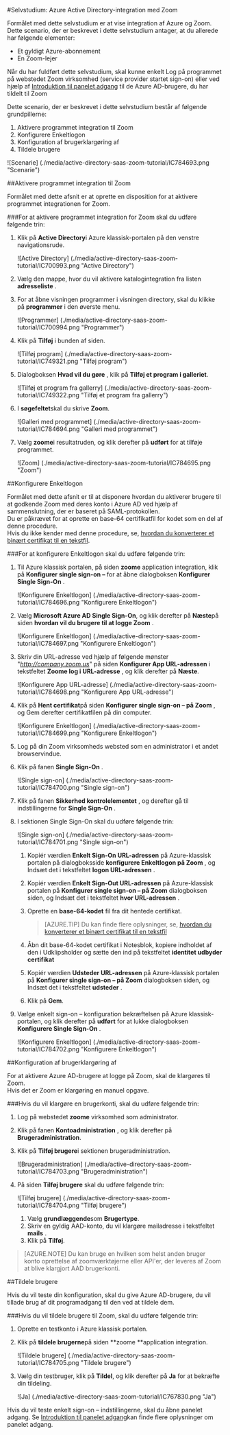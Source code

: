 <properties 
    pageTitle="Selvstudium: Azure Active Directory-integration med Zoom | Microsoft Azure" 
    description="Lær at bruge Zoom med Azure Active Directory til at aktivere enkeltlogon, automatiseret klargøring og mere!." 
    services="active-directory" 
    authors="jeevansd"  
    documentationCenter="na" 
    manager="femila"/>
<tags 
    ms.service="active-directory" 
    ms.devlang="na" 
    ms.topic="article" 
    ms.tgt_pltfrm="na" 
    ms.workload="identity" 
    ms.date="08/16/2016" 
    ms.author="jeedes" />

#<a name="tutorial-azure-active-directory-integration-with-zoom"></a>Selvstudium: Azure Active Directory-integration med Zoom
  
Formålet med dette selvstudium er at vise integration af Azure og Zoom.  
Dette scenario, der er beskrevet i dette selvstudium antager, at du allerede har følgende elementer:

-   Et gyldigt Azure-abonnement
-   En Zoom-lejer
  
Når du har fuldført dette selvstudium, skal kunne enkelt Log på programmet på webstedet Zoom virksomhed (service provider startet sign-on) eller ved hjælp af [Introduktion til panelet adgang](active-directory-saas-access-panel-introduction.md) til de Azure AD-brugere, du har tildelt til Zoom
  
Dette scenario, der er beskrevet i dette selvstudium består af følgende grundpillerne:

1.  Aktivere programmet integration til Zoom
2.  Konfigurere Enkeltlogon
3.  Konfiguration af brugerklargøring af
4.  Tildele brugere

![Scenarie] (./media/active-directory-saas-zoom-tutorial/IC784693.png "Scenarie")

##<a name="enabling-the-application-integration-for-zoom"></a>Aktivere programmet integration til Zoom
  
Formålet med dette afsnit er at oprette en disposition for at aktivere programmet integrationen for Zoom.

###<a name="to-enable-the-application-integration-for-zoom-perform-the-following-steps"></a>For at aktivere programmet integration for Zoom skal du udføre følgende trin:

1.  Klik på **Active Directory**i Azure klassisk-portalen på den venstre navigationsrude.

    ![Active Directory] (./media/active-directory-saas-zoom-tutorial/IC700993.png "Active Directory")

2.  Vælg den mappe, hvor du vil aktivere katalogintegration fra listen **adresseliste** .

3.  For at åbne visningen programmer i visningen directory, skal du klikke på **programmer** i den øverste menu.

    ![Programmer] (./media/active-directory-saas-zoom-tutorial/IC700994.png "Programmer")

4.  Klik på **Tilføj** i bunden af siden.

    ![Tilføj program] (./media/active-directory-saas-zoom-tutorial/IC749321.png "Tilføj program")

5.  Dialogboksen **Hvad vil du gøre** , klik på **Tilføj et program i galleriet**.

    ![Tilføj et program fra gallerry] (./media/active-directory-saas-zoom-tutorial/IC749322.png "Tilføj et program fra gallerry")

6.  I **søgefeltet**skal du skrive **Zoom**.

    ![Galleri med programmet] (./media/active-directory-saas-zoom-tutorial/IC784694.png "Galleri med programmet")

7.  Vælg **zoome**i resultatruden, og klik derefter på **udført** for at tilføje programmet.

    ![Zoom] (./media/active-directory-saas-zoom-tutorial/IC784695.png "Zoom")

##<a name="configuring-single-sign-on"></a>Konfigurere Enkeltlogon
  
Formålet med dette afsnit er til at disponere hvordan du aktiverer brugere til at godkende Zoom med deres konto i Azure AD ved hjælp af sammenslutning, der er baseret på SAML-protokollen.  
Du er påkrævet for at oprette en base-64 certifikatfil for kodet som en del af denne procedure.  
Hvis du ikke kender med denne procedure, se, [hvordan du konverterer et binært certifikat til en tekstfil](http://youtu.be/PlgrzUZ-Y1o).

###<a name="to-configure-single-sign-on-perform-the-following-steps"></a>For at konfigurere Enkeltlogon skal du udføre følgende trin:

1.  Til Azure klassisk portalen, på siden **zoome** application integration, klik på **Konfigurer single sign-on –** for at åbne dialogboksen **Konfigurer Single Sign-On** .

    ![Konfigurere Enkeltlogon] (./media/active-directory-saas-zoom-tutorial/IC784696.png "Konfigurere Enkeltlogon")

2.  Vælg **Microsoft Azure AD Single Sign-On**, og klik derefter på **Næste**på siden **hvordan vil du brugere til at logge Zoom** .

    ![Konfigurere Enkeltlogon] (./media/active-directory-saas-zoom-tutorial/IC784697.png "Konfigurere Enkeltlogon")

3.  Skriv din URL-adresse ved hjælp af følgende mønster "*http://company.zoom.us*" på siden **Konfigurer App URL-adressen** i tekstfeltet **Zoome log i URL-adresse** , og klik derefter på **Næste**.

    ![Konfigurere App URL-adresse] (./media/active-directory-saas-zoom-tutorial/IC784698.png "Konfigurere App URL-adresse")

4.  Klik på **Hent certifikat**på siden **Konfigurer single sign-on – på Zoom** , og Gem derefter certifikatfilen på din computer.

    ![Konfigurere Enkeltlogon] (./media/active-directory-saas-zoom-tutorial/IC784699.png "Konfigurere Enkeltlogon")

5.  Log på din Zoom virksomheds websted som en administrator i et andet browservindue.

6.  Klik på fanen **Single Sign-On** .

    ![Single sign-on] (./media/active-directory-saas-zoom-tutorial/IC784700.png "Single sign-on")

7.  Klik på fanen **Sikkerhed kontrolelementet** , og derefter gå til indstillingerne for **Single Sign-On** .

8.  I sektionen Single Sign-On skal du udføre følgende trin:

    ![Single sign-on] (./media/active-directory-saas-zoom-tutorial/IC784701.png "Single sign-on")

    1.  Kopiér værdien **Enkelt Sign-On URL-adressen** på Azure-klassisk portalen på dialogboksside **konfigurere Enkeltlogon på Zoom** , og Indsæt det i tekstfeltet **logon URL-adressen** .
    2.  Kopiér værdien **Enkelt Sign-Out URL-adressen** på Azure-klassisk portalen på **Konfigurer single sign-on – på Zoom** dialogboksen siden, og Indsæt det i tekstfeltet **hvor URL-adressen** .
    3.  Oprette en **base-64-kodet** fil fra dit hentede certifikat.  

        >[AZURE.TIP] Du kan finde flere oplysninger, se, [hvordan du konverterer et binært certifikat til en tekstfil](http://youtu.be/PlgrzUZ-Y1o)

    4.  Åbn dit base-64-kodet certifikat i Notesblok, kopiere indholdet af den i Udklipsholder og sætte den ind på tekstfeltet **identitet udbyder certifikat**
    5.  Kopiér værdien **Udsteder URL-adressen** på Azure-klassisk portalen på **Konfigurer single sign-on – på Zoom** dialogboksen siden, og Indsæt det i tekstfeltet **udsteder** .
    6.  Klik på **Gem**.

9.  Vælge enkelt sign-on – konfiguration bekræftelsen på Azure klassisk-portalen, og klik derefter på **udført** for at lukke dialogboksen **Konfigurere Single Sign-On** .

    ![Konfigurere Enkeltlogon] (./media/active-directory-saas-zoom-tutorial/IC784702.png "Konfigurere Enkeltlogon")

##<a name="configuring-user-provisioning"></a>Konfiguration af brugerklargøring af
  
For at aktivere Azure AD-brugere at logge på Zoom, skal de klargøres til Zoom.  
Hvis det er Zoom er klargøring en manuel opgave.

###<a name="to-provision-a-user-accounts-perform-the-following-steps"></a>Hvis du vil klargøre en brugerkonti, skal du udføre følgende trin:

1.  Log på webstedet **zoome** virksomhed som administrator.

2.  Klik på fanen **Kontoadministration** , og klik derefter på **Brugeradministration**.

3.  Klik på **Tilføj brugere**i sektionen brugeradministration.

    ![Brugeradministration] (./media/active-directory-saas-zoom-tutorial/IC784703.png "Brugeradministration")

4.  På siden **Tilføj brugere** skal du udføre følgende trin:

    ![Tilføj brugere] (./media/active-directory-saas-zoom-tutorial/IC784704.png "Tilføj brugere")

    1.  Vælg **grundlæggende**som **Brugertype**.
    2.  Skriv en gyldig AAD-konto, du vil klargøre mailadresse i tekstfeltet **mails** .
    3.  Klik på **Tilføj**.

>[AZURE.NOTE] Du kan bruge en hvilken som helst anden bruger konto oprettelse af zoomværktøjerne eller API'er, der leveres af Zoom at blive klargjort AAD brugerkonti.

##<a name="assigning-users"></a>Tildele brugere
  
Hvis du vil teste din konfiguration, skal du give Azure AD-brugere, du vil tillade brug af dit programadgang til den ved at tildele dem.

###<a name="to-assign-users-to-zoom-perform-the-following-steps"></a>Hvis du vil tildele brugere til Zoom, skal du udføre følgende trin:

1.  Oprette en testkonto i Azure klassisk portalen.

2.  Klik på **tildele brugerne**på siden **zoome **application integration.

    ![Tildele brugere] (./media/active-directory-saas-zoom-tutorial/IC784705.png "Tildele brugere")

3.  Vælg din testbruger, klik på **Tildel**, og klik derefter på **Ja** for at bekræfte din tildeling.

    ![Ja] (./media/active-directory-saas-zoom-tutorial/IC767830.png "Ja")
  
Hvis du vil teste enkelt sign-on – indstillingerne, skal du åbne panelet adgang. Se [Introduktion til panelet adgang](active-directory-saas-access-panel-introduction.md)kan finde flere oplysninger om panelet adgang.
